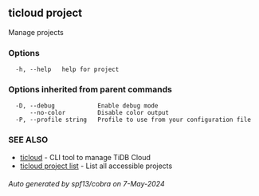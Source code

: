## ticloud project

Manage projects

### Options

```
  -h, --help   help for project
```

### Options inherited from parent commands

```
  -D, --debug            Enable debug mode
      --no-color         Disable color output
  -P, --profile string   Profile to use from your configuration file
```

### SEE ALSO

* [ticloud](ticloud.md)	 - CLI tool to manage TiDB Cloud
* [ticloud project list](ticloud_project_list.md)	 - List all accessible projects

###### Auto generated by spf13/cobra on 7-May-2024
